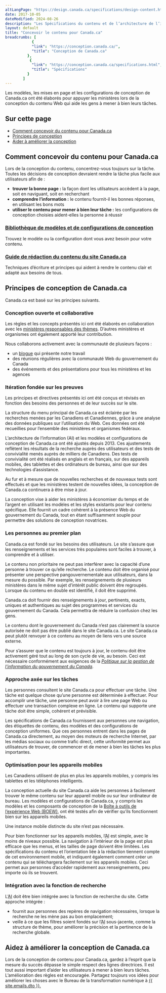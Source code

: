 ```yaml
---
altLangPage: "https://design.canada.ca/specifications/design-content.html"
date: 2017-10-05
dateModified: 2024-08-26
description: "Les Spécifications du contenu et de l’architecture de l’information pour Canada.ca s’agit d’un manuel de conception qui fournit des modèles testés par l’utilisateur, des modèles de navigation d’architecture de l’information pour présenter et organiser le contenu pour le site Canada.ca."
layout: default
title: "Concevoir le contenu pour Canada.ca"
breadcrumbs: [
            {
            "link": "https://conception.canada.ca/",
            "title": "Conception de Canada.ca"
          },
           {
            "link": "https://conception.canada.ca/specifications.html",
            "title": "Spécifications"
          }
        ]
---
```


  <section>
    <p>Les modèles, les mises en page et les configurations de conception de Canada.ca ont été élaborés pour appuyer les ministères lors de la conception du contenu Web qui aide les gens à mener à bien leurs tâches.</p>
    <h2>Sur cette page</h2>
    <ul>
      <li><a href="#comment">Comment concevoir du contenu pour Canada.ca</a></li>
      <li><a href="#principes">Principes de conception</a></li>
      <li><a href="#aider">Aider à améliorer la conception</a></li>
    </ul>
    <h2 id="comment">Comment concevoir du contenu pour Canada.ca</h2>
    <p>Lors de la conception du contenu, concentrez-vous toujours sur la tâche. Toutes les décisions de conception devraient rendre la tâche plus facile aux utilisateurs afin de :</p>
    <ul>
      <li><strong>trouver la bonne page :</strong> la façon dont les utilsateurs accèdent à la page, soit en naviguant, soit en recherchant</li>
      <li><strong>comprendre l’information :</strong> le contenu fournit-il les bonnes réponses, en utilisant les bons mots</li>
      <li><strong>utiliser le contenu pour mener à bien leur tâche :</strong> les configurations de conception choisies aident-elles la personne à réussir</li>
    </ul>
  </section>
<div class="row">
  <section class="wb-eqht gc-drmt">
    <div class="col-md-4">
      <section>
        <h3 class="h5"><a href="https://www.canada.ca/fr/gouvernement/a-propos/systeme-conception/bibliotheque-modeles.html">Bibliothèque de modèles et de configurations de conception</a></h3>
        <p>Trouvez le modèle ou la configuration dont vous avez besoin pour votre contenu.</p>
      </section>
    </div>
    <div class="col-md-4">
      <section>
        <h3 class="h5"><a href="https://www.canada.ca/fr/secretariat-conseil-tresor/services/communications-gouvernementales/guide-redaction-contenu-canada.html">Guide de rédaction du contenu du site Canada.ca</a></h3>
        <p>Techniques d’écriture et principes qui aident à rendre le contenu clair et adapté aux besoins de tous.</p>
      </section>
    </div>
  </section>
</div>
<div>
  <section>
    <h2 id="principes">Principes de conception de Canada.ca</h2>
    <p>Canada.ca est basé sur les principes suivants.</p>
    <h3 id="concept">Conception ouverte et collaborative</h3>
    <p>Les règles et les concepts présentés ici ont été élaborés en collaboration avec les <a href="https://www.canada.ca/fr/gouvernement/a-propos/systeme-conception/ministeres-responsables-themes.html">ministères responsables des thèmes</a>. D’autres ministères et organismes ont également apporté leur contribution.</p>
    <p>Nous collaborons activement avec la communauté de plusieurs façons :</p>
    <ul>
      <li>un <a href="https://blogue.canada.ca/">blogue</a> qui présente notre travail</li>
      <li>des réunions régulières avec la communauté Web du gouvernement du Canada</li>
      <li>des événements et des présentations pour tous les ministères et les agences</li>
    </ul>
  </section>
  <section>
    <h3 id="iteration">Itération fondée sur les preuves</h3>
    <p>Les principes et directives présentés ici ont été conçus et révisés en fonction des besoins des personnes et de leur succès sur le site.</p>
    <p>La structure du menu principal de Canada.ca est éclairée par les recherches menées par les Canadiens et Canadiennes, grâce à une analyse des données publiques sur l’utilisation du Web. Ces données ont été recueillies pour l’ensemble des ministères et organismes fédéraux.</p>
    <p>L’architecture de l’information (AI) et les modèles et configurations de conception de Canada.ca ont été ajustés depuis 2013. Ces ajustements reflètent les résultats de la recherche auprès des utilisateurs et des tests de convivialité menés auprès de milliers de Canadiens. Des tests de convivialité ont été réalisés en anglais et en français, sur des appareils mobiles, des tablettes et des ordinateurs de bureau, ainsi que sur des technologies d’assistance.</p>
    <p>Au fur et à mesure que de nouvelles recherches et de nouveaux tests sont effectués et que les ministères testent de nouvelles idées, la conception de Canada.ca continuera à être mise à jour.</p>
    <p>La conception vise à aider les ministères à économiser du temps et de l’argent en utilisant les modèles et les styles existants pour leur contenu spécifique. Elle fournit un cadre cohérent à la présence Web du gouvernement du Canada, tout en étant suffisamment souple pour permettre des solutions de conception novatrices.</p>
  </section>
  <section>
    <h3 id="canadiens">Les personnes au premier plan</h3>
    <p>Canada.ca est fondé sur les besoins des utilisateurs. Le site s’assure que les renseignements et les services très populaires sont faciles à trouver, à comprendre et à utiliser.</p>
    <p>Le contenu non prioritaire ne peut pas interférer avec la capacité d’une personne à trouver ce qu’elle recherche.  Le contenu doit être organisé pour présenter une perspective pangouvernementale aux utilisateurs, dans la mesure du possible. Par exemple, les renseignements de plusieurs ministères dans le même sujet d’intérêt public doivent être regroupés. Lorsque du contenu en double est identifié, il doit être supprimé.</p>
    <p>Canada.ca doit fournir des renseignements à jour, pertinents, exacts, uniques et authentiques au sujet des programmes et services du gouvernement du Canada. Cela permettra de réduire la confusion chez les gens.</p>
    <p>Le contenu dont le gouvernement du Canada n’est pas clairement la source autorisée ne doit pas être publié dans le site Canada.ca. Le site Canada.ca peut plutôt renvoyer à ce contenu au moyen de liens vers une source externe.</p>
    <p>Pour s’assurer que le contenu est toujours à jour, le contenu doit être activement géré tout au long de son cycle de vie, au besoin. Ceci est nécessaire conformément aux exigences de la <a href="https://www.tbs-sct.gc.ca/pol/doc-fra.aspx?id=12742"><cite>Politique sur la gestion de l’information du gouvernement du Canada</cite></a>.</p>
  </section>
  <section>
    <h3 id="approche">Approche axée sur les tâches</h3>
    <p>Les personnes consultent le site Canada.ca pour effectuer une tâche. Une tâche est quelque chose qu’une personne est déterminée à effectuer. Pour accomplir une tâche, une personne peut avoir à lire une page Web ou effectuer une transaction complexe en ligne. Le contenu qui supporte une tâche doit être simple, cohérent et prévisible.</p>
    <p>Les spécifications de Canada.ca fournissent aux personnes une navigation, des étiquettes de contenu, des modèles et des configurations de conception uniformes. Que ces personnes entrent dans les pages de Canada.ca directement, au moyen des moteurs de recherche Internet, par les médias sociaux ou comme trafic direct, cette uniformité permet aux utilisateurs de trouver, de commencer et de mener à bien les tâches les plus importantes.</p>
  </section>
  <section>
    <h3 id="mobile">Optimisation pour les appareils mobiles</h3>
    <p>Les Canadiens utilisent de plus en plus les appareils mobiles, y compris les tablettes et les téléphones intelligents.</p>
    <p>La conception actuelle du site Canada.ca aide les personnes à facilement trouver le même contenu sur leur appareil mobile ou sur leur ordinateur de bureau. Les modèles et configurations de Canada.ca, y compris les modèles et les composants de conception de la <a href="https://www.canada.ca/fr/secretariat-conseil-tresor/services/communications-gouvernementales/boite-outils-experience-web.html">Boîte à outils de l’expérience Web (BOEW)</a>, ont été testés afin de vérifier qu’ils fonctionnent bien sur les appareils mobiles.</p>
    <p>Une instance mobile distincte du site n’est pas nécessaire.</p>
    <p>Pour bien fonctionner sur les appareils mobiles, l’<abbr title="Architecture de l’information">AI</abbr> est simple, avec le moins de niveaux possible. La navigation à l’intérieur de la page est plus efficace que les menus, et les tailles de page doivent être limitées. Les spécifications du contenu et l’orientation liée à la rédaction tiennent compte de cet environnement mobile, et indiquent également comment créer un contenu qui se téléchargera facilement sur les appareils mobiles. Ceci permet aux personnes d’accéder rapidement aux renseignements, peu importe où ils se trouvent.</p>
  </section>
  <section>
    <h3 id="recherche">Intégration avec la fonction de recherche</h3>
    <p>L’<abbr title="Architecture de l’information">AI</abbr> doit être bien intégrée avec la fonction de recherche du site. Cette approche intégrée :</p>
    <ul>
      <li>fournit aux personnes des repères de navigation nécessaires, lorsque la recherche ne les mène pas au bon emplacement;</li>
      <li>veille à ce que les filtres soient fondés sur l’<abbr title="Architecture de l’information">AI</abbr> sous-jacente, comme la structure de thème, pour améliorer la précision et la pertinence de la recherche globale.</li>
    </ul>
  </section>
</div>
<div>
  <h2 id="aider">Aidez à améliorer la conception de Canada.ca</h2>
  <p>Lors de la conception de contenu pour Canada.ca, gardez à l’esprit que la mesure du succès dépasse le simple respect des lignes directrices. Il est tout aussi important d’aider les utilisateurs à mener à bien leurs tâches. L’amélioration des règles est encouragée. Partagez toujours vos idées pour améliorer les choses avec le Bureau de la transformation numérique à <a href="mailto:{{ site.emails.dto }}">{{ site.emails.dto }}.</a></p>
</div>
